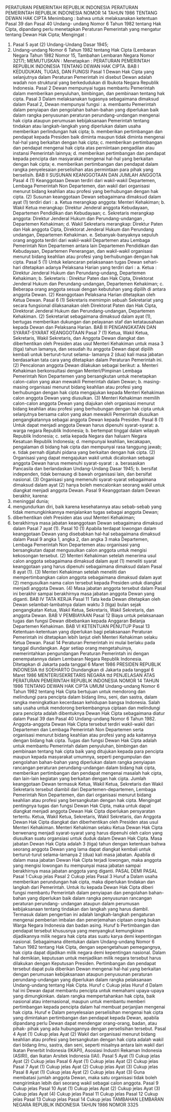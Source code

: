  PERATURAN PEMERINTAH REPUBLIK INDONESIA PERATURAN PEMERINTAH REPUBLIK INDONESIA NOMOR 14 TAHUN 1986 TENTANG DEWAN HAK CIPTA
Menimbang :
 bahwa untuk melaksanakan ketentuan Pasal 39 dan Pasal 40 Undang- undang Nomor 6 Tahun 1982 tentang Hak Cipta, dipandang perlu menetapkan Peraturan Pemerintah yang mengatur tentang Dewan Hak Cipta;
Mengingat :

1. Pasal 5 ayat (2) Undang-Undang Dasar 1945;
2. Undang-undang Nomor 6 Tahun 1982 tentang Hak Cipta (Lembaran Negara Tahun 1982 Nomor 15, Tambahan Lembaran Negara Nomor 3217);
MEMUTUSKAN :
 Menetapkan : PERATURAN PEMERINTAH REPUBLIK INDONESIA TENTANG DEWAN HAK CIPTA.
BAB I KEDUDUKAN, TUGAS, DAN FUNGSI
Pasal 1
Dewan Hak Cipta yang selanjutnya dalam Peraturan Pemerintah ini disebut Dewan adalah wadah non struktural yang berkedudukan di Ibukota Negara Republik Indonesia.
Pasal 2
Dewan mempunyai tugas membantu Pemerintah dalam memberikan penyuluhan, bimbingan, dan pembinaan tentang hak cipta.
Pasal 3
Dalam melaksanakan tugasnya sebagaimana dimaksud dalam Pasal 2, Dewan mempunyai fungsi :
a. membantu Pemerintah dalam penyiapan dan pengolahan bahan-bahan yang diperlukan baik dalam rangka penyusunan peraturan perundang-undangan mengenai hak cipta ataupun perumusan kebijaksanaan Pemerintah tentang tindakan atau langkah-langkah yang diperlukan dalam usaha memberikan perlindungan hak cipta;
b. memberikan pertimbangan dan pendapat kepada Presiden baik diminta maupun tidak diminta mengenai hal-hal yang berkaitan dengan hak cipta;
c. memberikan pertimbangan dan pendapat mengenai hak cipta atas perniintaan pengadilan atau instansi Pemerintah lainnya;
d. memberikan pertimbangan dan pendapat kepada pencipta dan masyarakat mengenai hal-hal yang berkaitan dengan hak cipta;
e. memberikan pertimbangan dan pendapat dalam rangka penyelesaian perselisihan atas permintaan para pihak yang berselisih.
BAB II SUSUNAN KEANGGOTAAN DAN JUMLAH ANGGOTA
Pasal 4
(1) Keanggotaan Dewan terdiri dari wakil-wakil Departemen, Lembaga Pemerintah Non Departemen, dan wakil dari organisasi menurut bidang keahlian atau profesi yang berhubungan dengan hak cipta.
(2) Susunan keanggotaan Dewan sebagaimana dimaksud dalam ayat (1) terdiri dari :
a. Ketua merangkap anggota: Menteri Kehakiman;
b. Wakil Ketua merangkap: Direktur Jenderal anggota Kebudayaan, Departemen Pendidikan dan Kebudayaan;
c. Sekretaris merangkap anggota: Direktur Jenderal Hukum dan Perundang-undangan , Departemen Kehakiman;
d. Wakil Sekretaris merangkap: Direktur Paten dan Hak anggota Cipta, Direktorat Jenderal Hukum dan Perundang undangan, Departemen Kehakiman.
e. Sebanyak-banyaknya sepuluh orang anggota terdiri dari wakil-wakil Departemen atau Lembaga Pemerintah Non Departemen antara lain Departemen Pendidikan dan Kebudayaan, Departemen Penerangan, dan wakil-wakil organisasi menurut bidang keahlian atau profesi yang berhubungan dengan hak cipta.
Pasal 5
(1) Untuk kelancaran pelaksanaan tugas Dewan sehari-hari ditetapkan adanya Pelaksana Harian yang terdiri dari :
a. Ketua : Direktur Jenderal Hukum dan Perundang-undang, Departemen Kehakiman;
b. Sekretaris : Direktur Paten dan Hak Cipta, Direktorat Jenderal Hukum dan Perundang-undangan, Departemen Kehakiman;
c. Beberapa orang anggota sesuai dengan kebutuhan yang dipilih di antara anggota Dewan.
(2) Keanggotaan Pelaksana Harian ditetapkan oleh Ketua Dewan.
Pasal 6
(1) Sekretaris memimpin sebuah Sekretariat yang secara fungsional dilaksanakan oleh Direktorat Paten dan Hak Cipta, Direktorat Jenderal Hukum dan Perundang-undangan, Departemen Kehakiman.
(2) Sekretariat sebagaimana dimaksud dalam ayat (1), bertugas memberikan dukungan dan pelayanan staf dan ketatausahaan kepada Dewan dan Pelaksana Harian.
BAB III PENGANGKATAN DAN SYARAT-SYARAT KEANGGOTAAN
Pasal 7
(1) Ketua, Wakil Ketua, Sekretaris, Wakil Sekretaris, dan Anggota Dewan diangkat dan diberhentikan oleh Presiden atas usul Menteri Kehakiman untuk masa 3 (tiga) tahun lamanya, dan sesudah itu anggota Dewan dapat dipilih kembali untuk berturut-turut selama- lamanya 2 (dua) kali masa jabatan berdasarkan tata cara yang ditetapkan dalam Peraturan Pemerintah ini.
(2) Pencalonan anggota Dewan dilakukan sebagai berikut:
a. Menteri Kehakiman berkonsultasi dengan Menteri/Pimpinan Lembaga Pemerintah Non Departemen yang bersangkutan untuk menetapkan calon-calon yang akan mewakili Pemerintah dalam Dewan;
b. masing-masing organisasi menurut bidang keahlian atau profesi yang berhubungan dengan hak cipta mengajukan kepada Menteri Kehakiman calon anggota Dewan yang diusulkan.
(3) Menteri Kehakiman memilih calon-calon anggota Dewan yang diajukan oleh organisasi menurut bidang keahlian atau profesi yang berhubungan dengan hak cipta untuk selanjutnya bersama calon yang akan mewakili Pemerintah diusulkan pengangkatannya sebagai anggota Dewan kepada Presiden.
Pasal 8
(1) Untuk dapat menjadi anggota Dewan harus dipenuhi syarat-syarat:
a. warga negara Republik Indonesia;
b. bertempat tinggal dalam wilayah Republik Indonesia;
c. setia kepada Negara dan haluarn Negara Kesatuan Republik Indonesia;
d. mempunyai keahlian, kecakapan, pengalaman di bidang hak cipta dan mempunyai rasa tanggung jawab;
e. tidak pernah dijatuhi pidana yang berkaitan dengan hak cipta.
(2) Organisasi yang dapat mengajukan wakil untuk dicalonkan sebagai anggota Dewan harus memenuhi syarat-syarat :
a. berasaskan Pancasila dan berlandaskan Undang-Undang Dasar 1945;
b. bersifat independen, tidak bernaung di bawah organisasi lain, dan bersifat nasional.
(3) Organisasi yang memenuhi syarat-syarat sebagaimana dimaksud dalam ayat (2) hanya boleh mencalonkan seorang wakil untuk diangkat menjadi anggota Dewan.
Pasal 9
Keanggotaan dalam Dewan berakhir, karena:
1. meninggal dunia;
2. mengundurkan diri, baik karena kesehatannya atau sebab-sebab yang tidak memungkinkannya menjalankan tugas sebagai anggota Dewan;
3. diberhentikan oleh Presiden atas usul Menteri Kehakiman;
4. berakhirnya masa jabatan keanggotaan Dewan sebagaimana dimaksud dalam Pasal 7 ayat (1).
Pasal 10
(1) Apabila terdapat lowongan dalam keanggotaan Dewan yang disebabkan hal-hal sebagaimana dimaksud dalam Pasal 9 angka 1, angka 2, dan angka 3 maka Departemen, Lembaga Pemerintah Non Departemen atau organisasi yang bersangkutan dapat mengusulkan calon anggota untuk mengisi kekosongan tersebut.
(2) Menteri Kehakiman setelah menerima usul calon anggota sebagaimana dimaksud dalam ayat (1) meneliti syarat keanggotaan yang harus dipenuhi sebagaimana dimaksud dalam Pasal 8 ayat (1).
(3) Menteri Kehakiman setelah meneliti dan mempertimbangkan calon anggota sebagaimana dimaksud dalam ayat (2) mengusulkan nama calon tersebut kepada Presiden untuk diangkat menjadi anggota Dewan.
(4) Masa jabatan anggota tersebut dalam Pasal ini berakhir sampai berakhirnya masa jabatan anggota Dewan yang diganti.
BAB IV TATA KERJA
Pasal 11
Tata keda Dewan ditetapkan oleh Dewan selambat-lambatnya dalam waktu 3 (tiga) bulan sejak pengangkatan Ketua, Wakil Ketua, Sekretaris, Wakil Sekretaris, dan anggota Dewan.
BAB V PEMBIAYAAN
Pasal 12
Biaya untuk pelaksanaan tugas dan fungsi Dewan dibebankan kepada Anggaran Belanja Departemen Kehakiman.
BAB VI KETENTUAN PENUTUP
Pasal 13
Ketentuan-ketentuan yang diperlukan bagi pelaksanaan Peraturan Pemerintah ini ditetapkan lebih lanjut oleh Menteri Kehakiman selaku Ketua Dewan.
Pasal 14
Peraturan Pemerintah ini mulai berlaku pada tanggal diundangkan. Agar setiap orang mengetahuinya, memerintahkan pengundangan Peraturan Pemerintah ini dengan penempatannya dalam Lembaran Negara Republik Indonesia. Ditetapkan di Jakarta pada tanggal 6 Maret 1986 PRESIDEN REPUBLIK INDONESIA ttd SOEHARTO Diundangkan di Jakarta pada tanggal 6 Maret 1986 MENTERI/SEKRETARIS NEGARA ttd PENJELASAN ATAS PERATURAN PEMERINTAH REPUBLIK INDONESIA NOMOR 14 TAHUN 1986 TENTANG DEWAN HAK CIPTA UMUM Undang-undang Nomor 6 Tahun 1982 tentang Hak Cipta bertujuan untuk mendorong dan melindungi para pencipta dalam bidang ilmu, seni, dan sastra, dalam rangka meningkatkan kecerdasan kehidupan bangsa Indonesia. Salah satu usaha untuk mendorong berkembangnya ciptaan dan melindungi para pencipta adalah dibentuknya Dewan Hak Cipta sebagaimana diatur dalam Pasal 39 dan Pasal 40 Undang-undang Nomor 6 Tahun 1982. Anggota-anggota Dewan Hak Cipta tersebut terdiri wakil-wakil dari Departemen dan Lembaga Pemerintah Non Departemen serta organisasi menurut bidang keahlian atau profesi yang ada kaitannya dengan bidang hak cipta. Tugas dan fungsi Dewan Hak Cipta adalah untuk membantu Pemerintah dalam penyuluhan, bimbingan dan pembinaan tentang hak cipta baik yang ditujukan kepada para pencipta maupun kepada masyarakat umumnya, seperti pengumpulan dan pengolahan bahan-bahan yang diperlukan dalam rangka penyiapan rancangan peraturan perundang-undangan dalam bidang hak cipta, memberikan pertimbangan dan pendapat mengenai masalah hak cipta, dan lain-lain kegiatan yang berkaitan dengan hak cipta. Jumlah keanggotaan Dewan termasuk Ketua, Wakil Ketua, Sekretaris dan Wakil Sekretaris tersebut diambil dari Departemen-departemen, Lembaga Pemerintah Non Departemen, dan dari organisasi menurut bidang keahlian atau profesi yang bersangkutan dengan hak cipta. Mengingat pentingnya tugas dan fungsi Dewan Hak Cipta, maka untuk dapat diangkat menjadi anggota Dewan Hak Cipta diperlukan persyaratan tertentu. Ketua, Wakil Ketua, Sekretaris, Wakil Sekretaris, dan Anggota Dewan Hak Cipta diangkat dan diberhentikan oleh Presiden atas usul Menteri Kehakiman. Menteri Kehakiman selaku Ketua Dewan Hak Cipta berwenang menjadi syarat-syarat yang harus dipenuhi oleh calon yang diusulkan suatu organsiasi untuk duduk dalam Dewan Hak Cipta. Masa jabatan Dewan Hak Cipta adalah 3 (tiga) tahun dengan ketentuan bahwa seorang anggota Dewan yang lama dapat diangkat kembali untuk berturut-turut selama-lamanya 2 (dua) kali masa jabatan. Apabila di dalam masa jabatan Dewan Hak Cipta terjadi lowongan, maka anggota yang mengisi lowongan itu mempunyai masa jabatan sampai berakhirnya masa jabatan anggota yang diganti. PASAL DEMI PASAL Pasal 1 Cukup jelas
Pasal 2
Cukup jelas
Pasal 3
Huruf a Dalam usaha memberikan perundungan hak cipta, maka diperlukan tindakan dan langkah dari Pemerintah. Untuk itu kepada Dewan Hak Cipta diberi fungsi membantu Pemerintah dalam penyiapan dan pengolahan bahan-bahan yang diperlukan baik dalam rangka penyusunan rancangan peraturan perundang- undangan ataupun dalam perumusan kebijaksanaan tentang tindakan dan langkah yang harus diambil. Termasuk dalam pengertian ini adalah langkah-langkah pengaturan mengenai pemberian imbalan dan penerjemahan ciptaan orang bukan Warga Negara Indonesia dan badan asing. Huruf b Pertimbangan dan pendapat tersebut khususnya yang menyangkut kemungkinan dijadikannya milik negara hak cipta atas suatu karya demi kepentingan nasional. Sebagaimana ditentukan dalam Undang-undang Nomor 6 Tahun 1982 tentang Hak Cipta, dengan sepengetahuan pemegangnya, hak cipta dapat dijadikan milik negara demi kepentingan nasional. Dalam hal demikian, keputusan untuk menjadikan milik negara tersebut harus dilakukan dengan Keputusan Presiden. Pertimbangan dan pendapat tersebut dapat pula diberikan Dewan mengenai hal-hal yang berkaitan dengan perumusan kebijaksanaan ataupun penyusunan peraturan perundang-undangan yang diperlukan dalam rangka pelaksanaan Undang-undang tentang Hak Cipta. Huruf c Cukup jelas Huruf d Dalam hal ini Dewan dapat membantu pencipta untuk memahami upaya-upaya yang dimungkinkan. dalam rangka mempertahankan hak cipta, baik nasional atau internasional, maupun untuk membantu memberi pertimbangan kepada pencipta dalam hal membuat perjanjian mengenai hak cipta. Huruf e Dalam penyelesaian perselisihan mengenai hak cipta yang dimintakan pertimbangan dan pendapat kepada Dewan, apabila dipandang perlu Dewan dapat mendengar orang-orang, badan, atau pihak- pihak yang ada hubungannya dengan perselisihan tersebut.
Pasal 4
Ayat (1) Cukup jelas Ayat (2) Wakil dari organisasi menurut bidang keahlian atau profesi yang bersangkutan dengan hak cipta adalah wakil dari bidang ilmu, sastra, dan seni, seperti misalnya antara lain wakil dari Ikatan Penerbit Indonesia (IKAPI), Asosiasi Industri Rekaman Indonesia (ASIRI), dan Ikatan Arsitek Indonesia (IAI).
Pasal 5
Ayat (1) Cukup jelas Ayat (2) Cukup jelas
Pasal 6
Ayat (1) Cukup jelas Ayat (2) Cukup jelas
Pasal 7
Ayat (1) Cukup jelas Ayat (2) Cukup jelas Ayat (3) Cukup jelas
Pasal 8
Ayat (1) Cukup jelas Ayat (2) Cukup jelas Ayat (3) Guna membatasi jumlah anggota Dewan, maka satu organisasi tidak boleh mengirimkan lebih dari seorang wakil sebagai calon anggota.
Pasal 9
Cukup jelas
Pasal 10
Ayat (1) Cukup jelas Ayat (2) Cukup jelas Ayat (3) Cukup jelas Ayat (4) Cukup jelas
Pasal 11
Cukup jelas
Pasal 12
Cukup jelas
Pasal 13
Cukup jelas
Pasal 14
Cukup jelas TAMBAHAN LEMBARAN NEGARA REPUBLIK INDONESIA TAHUN 1986 NOMOR 3325